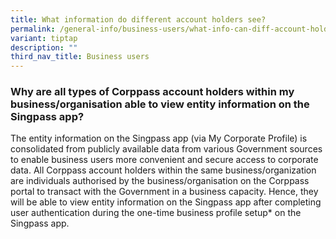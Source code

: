 ```yaml
---
title: What information do different account holders see?
permalink: /general-info/business-users/what-info-can-diff-account-holders-see/
variant: tiptap
description: ""
third_nav_title: Business users
---
```

<h3>Why are all types of Corppass account holders within my business/organisation able to view entity information on the Singpass app?</h3>
<p>The entity information on the Singpass app (via My Corporate Profile)
is consolidated from publicly available data from various Government sources
to enable business users more convenient and secure access to corporate
data. All Corppass account holders within the same business/organization
are individuals authorised by the business/organisation on the Corppass
portal to transact with the Government in a business capacity. Hence, they
will be able to view entity information on the Singpass app after completing
user authentication during the one-time business profile setup* on the
Singpass app.&nbsp;&nbsp;</p>